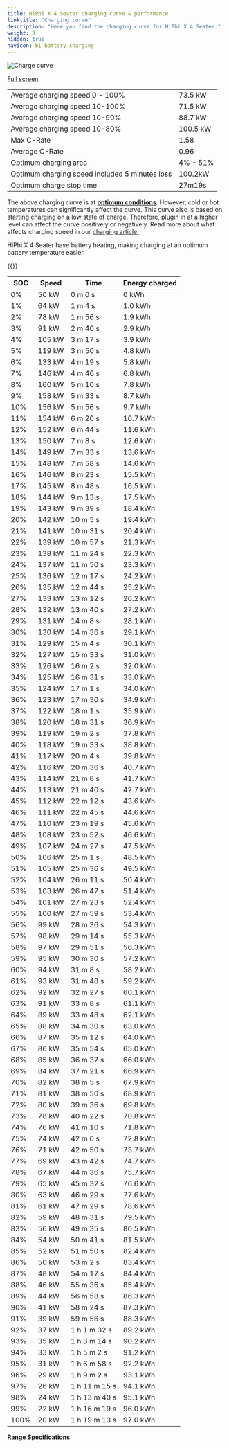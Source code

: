 ```yaml
---
title: HiPhi X 4 Seater charging curve & performance
linktitle: "Charging curve"
description: "Here you find the charging curve for HiPhi X 4 Seater."
weight: 3
hidden: true
navicon: bi-battery-charging
---
```

<!-- markdownlint-disable MD033 -->
<img src="../chargingcurve.svg" alt="Charge curve" class="img-fluid">

[Full screen](../chargingcurve.svg)


<table class="table table-striped border">
<tbody>
<tr>
<td>Average charging speed 0 - 100%</td><td>73.5 kW</td>
</tr>
<tr>
<td>Average charging speed 10-100%</td><td>71.5 kW</td>
</tr>
<tr>
<td>Average charging speed 10-90%</td><td>88.7 kW</td>
</tr>
<tr>
<td>Average charging speed 10-80%</td><td>100.5 kW</td>
</tr>
<tr>
<td>Max C-Rate</td><td>1.58</td>
</tr>
<tr>
<td>Average C-Rate</td><td>0.96</td>
</tr>
<tr>
<td>Optimum charging area</td><td>4% - 51%</td>
</tr>
<tr>
<td>Optimum charging speed included 5 minutes loss</td><td>100.2kW</td>
</tr>
<tr>
<td>Optimum charge stop time</td><td>27m19s</td>
</tr>
</tbody>
</table>


The above charging curve is at **[optimum conditions](../../../../../technology/battery/charging/#temperature)**. However, cold or hot temperatures can significantly affect the curve. This curve also is based on starting charging on a low state of charge. Therefore, plugin in at a higher level can affect the curve positively or negatively. Read more about what affects charging speed in our [charging article.](../../../../../technology/battery/charging/)


HiPhi X 4 Seater have battery heating, making charging at an optimum battery temperature easier.


{{<evkxdisplayaddarticle />}}
<table class="table table-striped border">
<thead>
<tr><th>SOC</th><th>Speed</th><th>Time</th><th>Energy charged</th></tr>
</thead>
<tbody>
<tr>
<td>0%</td><td>50 kW</td><td> 0 m 0 s </td><td>0 kWh </td>
</tr>
<tr>
<td>1%</td><td>64 kW</td><td> 1 m 4 s </td><td>1.0 kWh </td>
</tr>
<tr>
<td>2%</td><td>78 kW</td><td> 1 m 56 s </td><td>1.9 kWh </td>
</tr>
<tr>
<td>3%</td><td>91 kW</td><td> 2 m 40 s </td><td>2.9 kWh </td>
</tr>
<tr>
<td>4%</td><td>105 kW</td><td> 3 m 17 s </td><td>3.9 kWh </td>
</tr>
<tr>
<td>5%</td><td>119 kW</td><td> 3 m 50 s </td><td>4.8 kWh </td>
</tr>
<tr>
<td>6%</td><td>133 kW</td><td> 4 m 19 s </td><td>5.8 kWh </td>
</tr>
<tr>
<td>7%</td><td>146 kW</td><td> 4 m 46 s </td><td>6.8 kWh </td>
</tr>
<tr>
<td>8%</td><td>160 kW</td><td> 5 m 10 s </td><td>7.8 kWh </td>
</tr>
<tr>
<td>9%</td><td>158 kW</td><td> 5 m 33 s </td><td>8.7 kWh </td>
</tr>
<tr>
<td>10%</td><td>156 kW</td><td> 5 m 56 s </td><td>9.7 kWh </td>
</tr>
<tr>
<td>11%</td><td>154 kW</td><td> 6 m 20 s </td><td>10.7 kWh </td>
</tr>
<tr>
<td>12%</td><td>152 kW</td><td> 6 m 44 s </td><td>11.6 kWh </td>
</tr>
<tr>
<td>13%</td><td>150 kW</td><td> 7 m 8 s </td><td>12.6 kWh </td>
</tr>
<tr>
<td>14%</td><td>149 kW</td><td> 7 m 33 s </td><td>13.6 kWh </td>
</tr>
<tr>
<td>15%</td><td>148 kW</td><td> 7 m 58 s </td><td>14.6 kWh </td>
</tr>
<tr>
<td>16%</td><td>146 kW</td><td> 8 m 23 s </td><td>15.5 kWh </td>
</tr>
<tr>
<td>17%</td><td>145 kW</td><td> 8 m 48 s </td><td>16.5 kWh </td>
</tr>
<tr>
<td>18%</td><td>144 kW</td><td> 9 m 13 s </td><td>17.5 kWh </td>
</tr>
<tr>
<td>19%</td><td>143 kW</td><td> 9 m 39 s </td><td>18.4 kWh </td>
</tr>
<tr>
<td>20%</td><td>142 kW</td><td> 10 m 5 s </td><td>19.4 kWh </td>
</tr>
<tr>
<td>21%</td><td>141 kW</td><td> 10 m 31 s </td><td>20.4 kWh </td>
</tr>
<tr>
<td>22%</td><td>139 kW</td><td> 10 m 57 s </td><td>21.3 kWh </td>
</tr>
<tr>
<td>23%</td><td>138 kW</td><td> 11 m 24 s </td><td>22.3 kWh </td>
</tr>
<tr>
<td>24%</td><td>137 kW</td><td> 11 m 50 s </td><td>23.3 kWh </td>
</tr>
<tr>
<td>25%</td><td>136 kW</td><td> 12 m 17 s </td><td>24.2 kWh </td>
</tr>
<tr>
<td>26%</td><td>135 kW</td><td> 12 m 44 s </td><td>25.2 kWh </td>
</tr>
<tr>
<td>27%</td><td>133 kW</td><td> 13 m 12 s </td><td>26.2 kWh </td>
</tr>
<tr>
<td>28%</td><td>132 kW</td><td> 13 m 40 s </td><td>27.2 kWh </td>
</tr>
<tr>
<td>29%</td><td>131 kW</td><td> 14 m 8 s </td><td>28.1 kWh </td>
</tr>
<tr>
<td>30%</td><td>130 kW</td><td> 14 m 36 s </td><td>29.1 kWh </td>
</tr>
<tr>
<td>31%</td><td>129 kW</td><td> 15 m 4 s </td><td>30.1 kWh </td>
</tr>
<tr>
<td>32%</td><td>127 kW</td><td> 15 m 33 s </td><td>31.0 kWh </td>
</tr>
<tr>
<td>33%</td><td>126 kW</td><td> 16 m 2 s </td><td>32.0 kWh </td>
</tr>
<tr>
<td>34%</td><td>125 kW</td><td> 16 m 31 s </td><td>33.0 kWh </td>
</tr>
<tr>
<td>35%</td><td>124 kW</td><td> 17 m 1 s </td><td>34.0 kWh </td>
</tr>
<tr>
<td>36%</td><td>123 kW</td><td> 17 m 30 s </td><td>34.9 kWh </td>
</tr>
<tr>
<td>37%</td><td>122 kW</td><td> 18 m 1 s </td><td>35.9 kWh </td>
</tr>
<tr>
<td>38%</td><td>120 kW</td><td> 18 m 31 s </td><td>36.9 kWh </td>
</tr>
<tr>
<td>39%</td><td>119 kW</td><td> 19 m 2 s </td><td>37.8 kWh </td>
</tr>
<tr>
<td>40%</td><td>118 kW</td><td> 19 m 33 s </td><td>38.8 kWh </td>
</tr>
<tr>
<td>41%</td><td>117 kW</td><td> 20 m 4 s </td><td>39.8 kWh </td>
</tr>
<tr>
<td>42%</td><td>116 kW</td><td> 20 m 36 s </td><td>40.7 kWh </td>
</tr>
<tr>
<td>43%</td><td>114 kW</td><td> 21 m 8 s </td><td>41.7 kWh </td>
</tr>
<tr>
<td>44%</td><td>113 kW</td><td> 21 m 40 s </td><td>42.7 kWh </td>
</tr>
<tr>
<td>45%</td><td>112 kW</td><td> 22 m 12 s </td><td>43.6 kWh </td>
</tr>
<tr>
<td>46%</td><td>111 kW</td><td> 22 m 45 s </td><td>44.6 kWh </td>
</tr>
<tr>
<td>47%</td><td>110 kW</td><td> 23 m 19 s </td><td>45.6 kWh </td>
</tr>
<tr>
<td>48%</td><td>108 kW</td><td> 23 m 52 s </td><td>46.6 kWh </td>
</tr>
<tr>
<td>49%</td><td>107 kW</td><td> 24 m 27 s </td><td>47.5 kWh </td>
</tr>
<tr>
<td>50%</td><td>106 kW</td><td> 25 m 1 s </td><td>48.5 kWh </td>
</tr>
<tr>
<td>51%</td><td>105 kW</td><td> 25 m 36 s </td><td>49.5 kWh </td>
</tr>
<tr>
<td>52%</td><td>104 kW</td><td> 26 m 11 s </td><td>50.4 kWh </td>
</tr>
<tr>
<td>53%</td><td>103 kW</td><td> 26 m 47 s </td><td>51.4 kWh </td>
</tr>
<tr>
<td>54%</td><td>101 kW</td><td> 27 m 23 s </td><td>52.4 kWh </td>
</tr>
<tr>
<td>55%</td><td>100 kW</td><td> 27 m 59 s </td><td>53.4 kWh </td>
</tr>
<tr>
<td>56%</td><td>99 kW</td><td> 28 m 36 s </td><td>54.3 kWh </td>
</tr>
<tr>
<td>57%</td><td>98 kW</td><td> 29 m 14 s </td><td>55.3 kWh </td>
</tr>
<tr>
<td>58%</td><td>97 kW</td><td> 29 m 51 s </td><td>56.3 kWh </td>
</tr>
<tr>
<td>59%</td><td>95 kW</td><td> 30 m 30 s </td><td>57.2 kWh </td>
</tr>
<tr>
<td>60%</td><td>94 kW</td><td> 31 m 8 s </td><td>58.2 kWh </td>
</tr>
<tr>
<td>61%</td><td>93 kW</td><td> 31 m 48 s </td><td>59.2 kWh </td>
</tr>
<tr>
<td>62%</td><td>92 kW</td><td> 32 m 27 s </td><td>60.1 kWh </td>
</tr>
<tr>
<td>63%</td><td>91 kW</td><td> 33 m 8 s </td><td>61.1 kWh </td>
</tr>
<tr>
<td>64%</td><td>89 kW</td><td> 33 m 48 s </td><td>62.1 kWh </td>
</tr>
<tr>
<td>65%</td><td>88 kW</td><td> 34 m 30 s </td><td>63.0 kWh </td>
</tr>
<tr>
<td>66%</td><td>87 kW</td><td> 35 m 12 s </td><td>64.0 kWh </td>
</tr>
<tr>
<td>67%</td><td>86 kW</td><td> 35 m 54 s </td><td>65.0 kWh </td>
</tr>
<tr>
<td>68%</td><td>85 kW</td><td> 36 m 37 s </td><td>66.0 kWh </td>
</tr>
<tr>
<td>69%</td><td>84 kW</td><td> 37 m 21 s </td><td>66.9 kWh </td>
</tr>
<tr>
<td>70%</td><td>82 kW</td><td> 38 m 5 s </td><td>67.9 kWh </td>
</tr>
<tr>
<td>71%</td><td>81 kW</td><td> 38 m 50 s </td><td>68.9 kWh </td>
</tr>
<tr>
<td>72%</td><td>80 kW</td><td> 39 m 36 s </td><td>69.8 kWh </td>
</tr>
<tr>
<td>73%</td><td>78 kW</td><td> 40 m 22 s </td><td>70.8 kWh </td>
</tr>
<tr>
<td>74%</td><td>76 kW</td><td> 41 m 10 s </td><td>71.8 kWh </td>
</tr>
<tr>
<td>75%</td><td>74 kW</td><td> 42 m 0 s </td><td>72.8 kWh </td>
</tr>
<tr>
<td>76%</td><td>71 kW</td><td> 42 m 50 s </td><td>73.7 kWh </td>
</tr>
<tr>
<td>77%</td><td>69 kW</td><td> 43 m 42 s </td><td>74.7 kWh </td>
</tr>
<tr>
<td>78%</td><td>67 kW</td><td> 44 m 36 s </td><td>75.7 kWh </td>
</tr>
<tr>
<td>79%</td><td>65 kW</td><td> 45 m 32 s </td><td>76.6 kWh </td>
</tr>
<tr>
<td>80%</td><td>63 kW</td><td> 46 m 29 s </td><td>77.6 kWh </td>
</tr>
<tr>
<td>81%</td><td>61 kW</td><td> 47 m 29 s </td><td>78.6 kWh </td>
</tr>
<tr>
<td>82%</td><td>59 kW</td><td> 48 m 31 s </td><td>79.5 kWh </td>
</tr>
<tr>
<td>83%</td><td>56 kW</td><td> 49 m 35 s </td><td>80.5 kWh </td>
</tr>
<tr>
<td>84%</td><td>54 kW</td><td> 50 m 41 s </td><td>81.5 kWh </td>
</tr>
<tr>
<td>85%</td><td>52 kW</td><td> 51 m 50 s </td><td>82.4 kWh </td>
</tr>
<tr>
<td>86%</td><td>50 kW</td><td> 53 m 2 s </td><td>83.4 kWh </td>
</tr>
<tr>
<td>87%</td><td>48 kW</td><td> 54 m 17 s </td><td>84.4 kWh </td>
</tr>
<tr>
<td>88%</td><td>46 kW</td><td> 55 m 36 s </td><td>85.4 kWh </td>
</tr>
<tr>
<td>89%</td><td>44 kW</td><td> 56 m 58 s </td><td>86.3 kWh </td>
</tr>
<tr>
<td>90%</td><td>41 kW</td><td> 58 m 24 s </td><td>87.3 kWh </td>
</tr>
<tr>
<td>91%</td><td>39 kW</td><td> 59 m 56 s </td><td>88.3 kWh </td>
</tr>
<tr>
<td>92%</td><td>37 kW</td><td>1 h 1 m 32 s </td><td>89.2 kWh </td>
</tr>
<tr>
<td>93%</td><td>35 kW</td><td>1 h 3 m 14 s </td><td>90.2 kWh </td>
</tr>
<tr>
<td>94%</td><td>33 kW</td><td>1 h 5 m 2 s </td><td>91.2 kWh </td>
</tr>
<tr>
<td>95%</td><td>31 kW</td><td>1 h 6 m 58 s </td><td>92.2 kWh </td>
</tr>
<tr>
<td>96%</td><td>29 kW</td><td>1 h 9 m 2 s </td><td>93.1 kWh </td>
</tr>
<tr>
<td>97%</td><td>26 kW</td><td>1 h 11 m 15 s </td><td>94.1 kWh </td>
</tr>
<tr>
<td>98%</td><td>24 kW</td><td>1 h 13 m 40 s </td><td>95.1 kWh </td>
</tr>
<tr>
<td>99%</td><td>22 kW</td><td>1 h 16 m 19 s </td><td>96.0 kWh </td>
</tr>
<tr>
<td>100%</td><td>20 kW</td><td>1 h 19 m 13 s </td><td>97.0 kWh </td>
</tr>
</tbody>
</table>

<div class="mt-3 mb-3">
<a href="../rangeandconsumption/" class="text-decoration-none text-black">
<strong><i class="bi-arrow-left"></i> Range </strong>
</a>
<a href="../specifications/" class="text-decoration-none text-black float-end">
<strong>Specifications <i class="bi-arrow-right"></i></strong>
</a>
</div>
